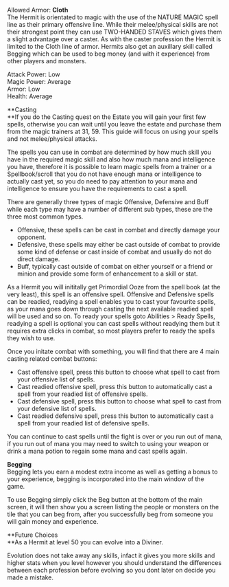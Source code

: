 ---
---
Allowed Armor: **Cloth**  
The Hermit is orientated to magic with the use of the NATURE MAGIC spell line as their primary offensive line. While their melee/physical skills are not their strongest point they can use TWO-HANDED STAVES which gives them a slight advantage over a caster. As with the caster profession the Hermit is limited to the Cloth line of armor. Hermits also get an auxillary skill called Begging which can be used to beg money (and with it experience) from other players and monsters.

Attack Power: Low  
Magic Power: Average  
Armor: Low  
Health: Average

**Casting  
**If you do the Casting quest on the Estate you will gain your first few spells, otherwise you can wait until you leave the estate and purchase them from the magic trainers at 31, 59. This guide will focus on using your spells and not melee/physical attacks.

The spells you can use in combat are determined by how much skill you have in the required magic skill and also how much mana and intelligence you have, therefore it is possible to learn magic spells from a trainer or a Spellbook/scroll that you do not have enough mana or intelligence to actually cast yet, so you do need to pay attention to your mana and intelligence to ensure you have the requirements to cast a spell.

There are generally three types of magic Offensive, Defensive and Buff while each type may have a number of different sub types, these are the three most common types.

*   Offensive, these spells can be cast in combat and directly damage your opponent.
*   Defensive, these spells may either be cast outside of combat to provide some kind of defense or cast inside of combat and usually do not do direct damage.
*   Buff, typically cast outside of combat on either yourself or a friend or minion and provide some form of enhancement to a skill or stat.

As a Hermit you will inititally get Primordial Ooze from the spell book (at the very least), this spell is an offensive spell. Offensive and Defensive spells can be readied, readying a spell enables you to cast your favourite spells, as your mana goes down through casting the next available readied spell will be used and so on. To ready your spells goto Abilities > Ready Spells, readying a spell is optional you can cast spells without readying them but it requires extra clicks in combat, so most players prefer to ready the spells they wish to use.

Once you initate combat with something, you will find that there are 4 main casting related combat buttons:

*   Cast offensive spell, press this button to choose what spell to cast from your offensive list of spells.
*   Cast readied offensive spell, press this button to automatically cast a spell from your readied list of offensive spells.
*   Cast defensive spell, press this button to choose what spell to cast from your defensive list of spells.
*   Cast readied defensive spell, press this button to automatically cast a spell from your readied list of defensive spells.

You can continue to cast spells until the fight is over or you run out of mana, if you run out of mana you may need to switch to using your weapon or drink a mana potion to regain some mana and cast spells again.

**Begging**  
Begging lets you earn a modest extra income as well as getting a bonus to your experience, begging is incorporated into the main window of the game.

To use Begging simply click the Beg button at the bottom of the main screen, it will then show you a screen listing the people or monsters on the tile that you can beg from, after you successfully beg from someone you will gain money and experience.

**Future Choices  
**As a Hermit at level 50 you can evolve into a Diviner.

Evolution does not take away any skills, infact it gives you more skills and higher stats when you level however you should understand the differences between each profession before evolving so you dont later on decide you made a mistake.